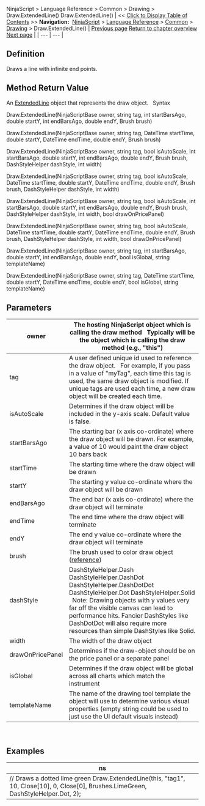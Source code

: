 ﻿
NinjaScript > Language Reference > Common > Drawing > Draw.ExtendedLine()
Draw.ExtendedLine()
| << [Click to Display Table of Contents](draw_extendedline.md) >> **Navigation:**     [NinjaScript](ninjascript-1.md) > [Language Reference](language_reference_wip-1.md) > [Common](common-1.md) > [Drawing](drawing-1.md) > Draw.ExtendedLine() | [Previous page](ellipse-1.md) [Return to chapter overview](drawing-1.md) [Next page](extendedline-1.md) |
| --- | --- |
## Definition
Draws a line with infinite end points.
 
## Method Return Value
An [ExtendedLine](extendedline-1.md) object that represents the draw object.
 
Syntax  

Draw.ExtendedLine(NinjaScriptBase owner, string tag, int startBarsAgo, double startY, int endBarsAgo, double endY, Brush brush)  

Draw.ExtendedLine(NinjaScriptBase owner, string tag, DateTime startTime, double startY, DateTime endTime, double endY, Brush brush)  

Draw.ExtendedLine(NinjaScriptBase owner, string tag, bool isAutoScale, int startBarsAgo, double startY, int endBarsAgo, double endY, Brush brush, DashStyleHelper dashStyle, int width)  

Draw.ExtendedLine(NinjaScriptBase owner, string tag, bool isAutoScale, DateTime startTime, double startY, DateTime endTime, double endY, Brush brush, DashStyleHelper dashStyle, int width)  

Draw.ExtendedLine(NinjaScriptBase owner, string tag, bool isAutoScale, int startBarsAgo, double startY, int endBarsAgo, double endY, Brush brush, DashStyleHelper dashStyle, int width, bool drawOnPricePanel)  

Draw.ExtendedLine(NinjaScriptBase owner, string tag, bool isAutoScale, DateTime startTime, double startY, DateTime endTime, double endY, Brush brush, DashStyleHelper dashStyle, int width, bool drawOnPricePanel)  

Draw.ExtendedLine(NinjaScriptBase owner, string tag, int startBarsAgo, double startY, int endBarsAgo, double endY, bool isGlobal, string templateName)  

Draw.ExtendedLine(NinjaScriptBase owner, string tag, DateTime startTime, double startY, DateTime endTime, double endY, bool isGlobal, string templateName)

## Parameters
| owner | The hosting NinjaScript object which is calling the draw method   Typically will be the object which is calling the draw method (e.g., "this") |
| --- | --- |
| tag | A user defined unique id used to reference the draw object.    For example, if you pass in a value of "myTag", each time this tag is used, the same draw object is modified. If unique tags are used each time, a new draw object will be created each time. |
| isAutoScale | Determines if the draw object will be included in the y-axis scale. Default value is false. |
| startBarsAgo | The starting bar (x axis co-ordinate) where the draw object will be drawn. For example, a value of 10 would paint the draw object 10 bars back |
| startTime | The starting time where the draw object will be drawn |
| startY | The starting y value co-ordinate where the draw object will be drawn |
| endBarsAgo | The end bar (x axis co-ordinate) where the draw object will terminate |
| endTime | The end time where the draw object will terminate |
| endY | The end y value co-ordinate where the draw object will terminate |
| brush | The brush used to color draw object ([reference](https://msdn.microsoft.com/en-us/library/system.windows.media.brushes%28v=vs.110%29.aspx)) |
| dashStyle | DashStyleHelper.Dash  DashStyleHelper.DashDot  DashStyleHelper.DashDotDot  DashStyleHelper.Dot  DashStyleHelper.Solid    Note: Drawing objects with y values very far off the visible canvas can lead to performance hits. Fancier DashStyles like DashDotDot will also require more resources than simple DashStyles like Solid. |
| width | The width of the draw object |
| drawOnPricePanel | Determines if the draw-object should be on the price panel or a separate panel |
| isGlobal | Determines if the draw object will be global across all charts which match the instrument |
| templateName | The name of the drawing tool template the object will use to determine various visual properties (empty string could be used to just use the UI default visuals instead) |
 
## 
## Examples
| ns |
| --- |
| // Draws a dotted lime green Draw.ExtendedLine(this, "tag1", 10, Close[10], 0, Close[0], Brushes.LimeGreen, DashStyleHelper.Dot, 2); |


